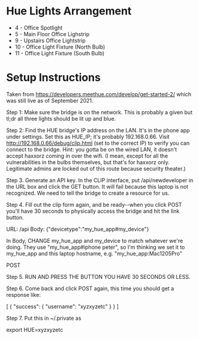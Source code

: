 # Hue Lights Arrangement
* 4 - Office Spotlight
* 5 - Main Floor Office Lighstrip
* 9 - Upstairs Office Lightstrip
* 10 - Office Light Fixture (North Bulb)
* 11 - Office Light Fixture (South Bulb)

# Setup Instructions

Taken from https://developers.meethue.com/develop/get-started-2/ which was
still live as of September 2021.

Step 1: Make sure the bridge is on the network. This is probably a given but
tl;dr all three lights should be lit up and blue.

Step 2: Find the HUE bridge's IP address on the LAN. It's in the phone app
under settings. Set this as HUE_IP; it's probably 192.168.0.66. Visit
http://192.168.0.66/debug/clip.html (set to the correct IP) to verify you can
connect to the bridge. Hint: you gotta be on the wired LAN, it doesn't accept
haxxorz coming in over the wifi. (I mean, except for all the vulnerabilities
in the bulbs themselves, but that's for haxxorz only. Legitimate admins are
locked out of this route because security theater.)

Step 3. Generate an API key. In the CLIP interface, put /api/newdeveloper in
the URL box and click the GET button. It will fail because this laptop is not
recognized. We need to tell the bridge to create a resource for us.

Step 4. Fill out the clip form again, and be ready--when you click POST you'll
have 30 seconds to physically access the bridge and hit the link button.

URL: /api
Body: {"devicetype":"my_hue_app#my_device"}

In Body, CHANGE my_hue_app and my_device to match whatever we're doing. They
use "my_hue_app#iphone peter", so I'm thinking we set it to my_hue_app and
this laptop hostname, e.g. "my_hue_app:Mac1205Pro"


POST

Step 5. RUN AND PRESS THE BUTTON YOU HAVE 30 SECONDS OR LESS.

Step 6. Come back and click POST again, this time you should get a response
like:

[
  {
    "success": {
        "username": "xyzxyzetc"
    }
  }
]

Step 7. Put this in ~/.private as

export HUE=xyzxyzetc
